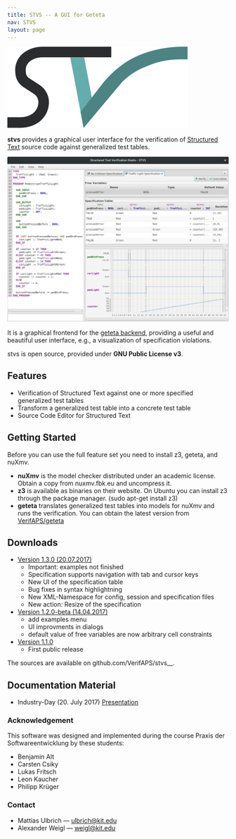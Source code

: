 ```yaml
---
title: STVS -- A GUI for Geteta
nav: STVS
layout: page
---
```


![](logo.svg)

**stvs** provides a graphical user interface for the verification of
[Structured Text](http://en.wikipedia.org/StructuredText) source code
against generalized test tables.

![](screenshot.png)

It is a graphical frontend for the [geteta backend](../geteta),
providing a useful and beautiful user interface, e.g., a visualization
of specification violations.

stvs is open source, provided under **GNU Public License v3**.

Features
--------

-   Verification of Structured Text against one or more specified
    generalized test tables
-   Transform a generalized test table into a concrete test table
-   Source Code Editor for Structured Text

Getting Started
---------------

Before you can use the full feature set you need to install z3, geteta,
and nuXmv.

-   **nuXmv** is the model checker distributed under an academic
    license. Obtain a copy from nuxmv.fbk.eu and uncompress it.
-   **z3** is available as binaries on their website. On Ubuntu you can
    install z3 through the package manager. (sudo apt-get install z3)
-   **geteta** translates generalized test tables into models for nuXmv
    and runs the verification. You can obtain the latest version from
    [VerifAPS/geteta](../geteta/#downloads)

Downloads
---------

-   [Version 1.3.0 (20.07.2017)](stverificationstudio-all-1.3.0.jar)
    -   Important: examples not finished
    -   Specification supports navigation with tab and cursor keys
    -   New UI of the specification table
    -   Bug fixes in syntax highlightning
    -   New XML-Namespace for config, session and specification files
    -   New action: Resize of the specification
-   [Version 1.2.0-beta
    (14.04.2017)](stverificationstudio-all-1.2.0-beta.jar)
    -   add examples menu
    -   UI improvments in dialogs
    -   default value of free variables are now arbitrary cell
        constraints
-   [Version 1.1.0](stverificationstudio-all-1.1.0.jar)
    -   First public release

The sources are available on github.com/VerifAPS/stvs\_\_.

Documentation Material
----------------------

-   Industry-Day (20. July 2017) [Presentation](presentation.pdf)

### Acknowledgement

This software was designed and implemented during the course Praxis der
Softwareentwicklung by these students:

-   Benjamin Alt
-   Carsten Csiky
-   Lukas Fritsch
-   Leon Kaucher
-   Philipp Krüger

### Contact

-   Mattias Ulbrich — <ulbrich@kit.edu>
-   Alexander Weigl — <weigl@kit.edu>
